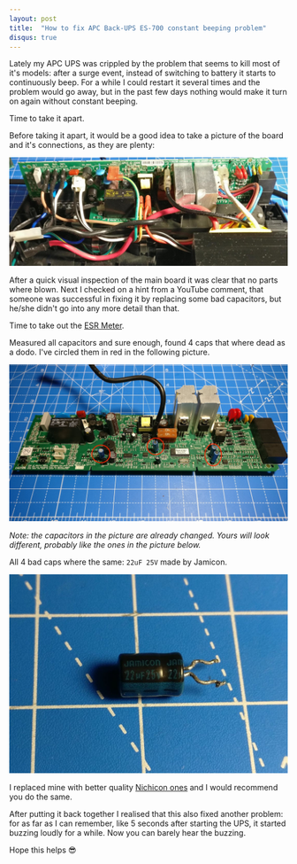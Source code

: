 ```yaml
---
layout: post
title:  "How to fix APC Back-UPS ES-700 constant beeping problem"
disqus: true
---
```


Lately my APC UPS was crippled by the problem that seems to kill most of it's models: after a surge event, instead of switching to battery it starts to continuously beep. For a while I could restart it several times and the problem would go away, but in the past few days nothing would make it turn on again without constant beeping.

Time to take it apart.

Before taking it apart, it would be a good idea to take a picture of the board and it's connections, as they are plenty:

![Connections](/assets/images/apc/connections.jpg)

After a quick visual inspection of the main board it was clear that no parts where blown. Next I checked on a hint from a YouTube comment, that someone was successful in fixing it by replacing some bad capacitors, but he/she didn't go into any more detail than that.

Time to take out the [ESR Meter](https://www.aliexpress.com/item/32622606673.html).

Measured all capacitors and sure enough, found 4 caps that where dead as a dodo. I've circled them in red in the following picture.

![Bad Capacitors](/assets/images/apc/bad-caps.jpg)

_Note: the capacitors in the picture are already changed. Yours will look different, probably like the ones in the picture below._

All 4 bad caps where the same: `22uF 25V` made by Jamicon.

![Culprit](/assets/images/apc/culprit.jpg)

I replaced mine with better quality [Nichicon ones](https://ro.farnell.com/nichicon/uka1e220mdd1td/cap-22-f-25v-20/dp/2841899) and I would recommend you do the same.

After putting it back together I realised that this also fixed another problem: for as far as I can remember, like 5 seconds after starting the UPS, it started buzzing loudly for a while. Now you can barely hear the buzzing.

Hope this helps 😎
